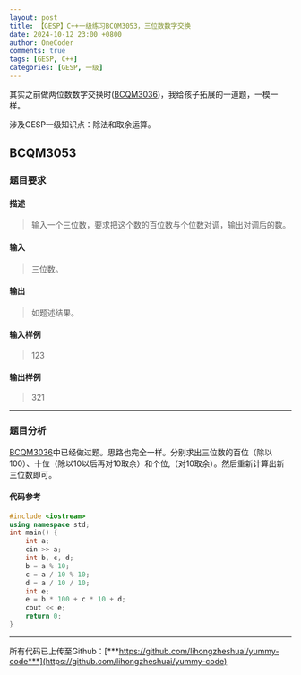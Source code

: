 ```yaml
---
layout: post
title: 【GESP】C++一级练习BCQM3053，三位数数字交换
date: 2024-10-12 23:00 +0800
author: OneCoder
comments: true
tags: [GESP, C++]
categories: [GESP, 一级]
---
```

其实之前做两位数数字交换时([BCQM3036](https://www.coderli.com/gesp-1-bcqm3036/))，我给孩子拓展的一道题，一模一样。

涉及GESP一级知识点：除法和取余运算。

<!--more-->

## BCQM3053

### 题目要求

#### 描述

>输入一个三位数，要求把这个数的百位数与个位数对调，输出对调后的数。

#### 输入

>三位数。

#### 输出

>如题述结果。

#### 输入样例

>123

#### 输出样例

>321

---

### 题目分析

[BCQM3036](https://www.coderli.com/gesp-1-bcqm3036/)中已经做过题。思路也完全一样。分别求出三位数的百位（除以100）、十位（除以10以后再对10取余）和个位,（对10取余）。然后重新计算出新三位数即可。

#### 代码参考

```cpp
#include <iostream>
using namespace std;
int main() {
    int a;
    cin >> a;
    int b, c, d;
    b = a % 10;
    c = a / 10 % 10;
    d = a / 10 / 10;
    int e;
    e = b * 100 + c * 10 + d;
    cout << e;
    return 0;
}
```

---

所有代码已上传至Github：[***https://github.com/lihongzheshuai/yummy-code***](https://github.com/lihongzheshuai/yummy-code)
